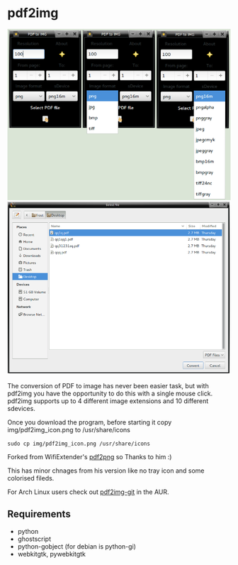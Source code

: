 pdf2img
=======
<img src="img/pdf2img.png" alt="" /><img src="img/pdf2img-two.png" alt="" />

The conversion of PDF to image has never been easier task, but with pdf2img you have the opportunity to do this with a single mouse click. pdf2img supports up to 4 different image extensions and 10 different sdevices.

Once you download the program, before starting it copy img/pdf2img_icon.png to /usr/share/icons

    sudo cp img/pdf2img_icon.png /usr/share/icons

Forked from WifiExtender's <a href="https://github.com/wifiextender/pdf2png">pdf2png</a> so Thanks to him :)

This has minor chnages from his version like no tray icon and some colorised fileds.

For Arch Linux users check out <a href="https://aur.archlinux.org/packages/pdf2img-git/">pdf2img-git</a> in the AUR.
## Requirements

* python 
* ghostscript
* python-gobject (for debian is python-gi)
* webkitgtk, pywebkitgtk
